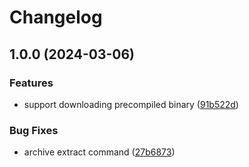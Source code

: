 # Changelog

## 1.0.0 (2024-03-06)


### Features

* support downloading precompiled binary ([91b522d](https://github.com/jatinn/asdf-usql/commit/91b522df528c6dd8cdc0acc33b16119a69aa8fe9))


### Bug Fixes

* archive extract command ([27b6873](https://github.com/jatinn/asdf-usql/commit/27b68731cf987cc2bb36a177a4dc8113a9b3ae38))
